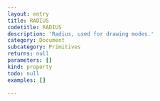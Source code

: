 ```yaml
---
layout: entry
title: RADIUS
codetitle: RADIUS
description: 'Radius, used for drawing modes.'
category: Document
subcategory: Primitives
returns: null
parameters: []
kind: property
todo: null
examples: []

---
```

